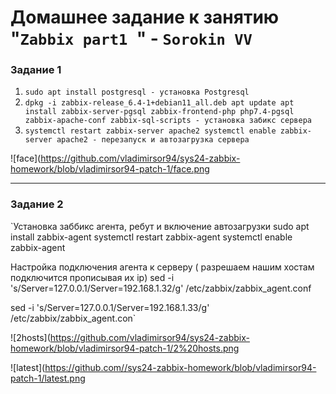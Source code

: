 # Домашнее задание к занятию "`Zabbix part1 `" - `Sorokin VV`


### Задание 1

1. `sudo apt install postgresql - установка Postgresql`
2. `dpkg -i zabbix-release_6.4-1+debian11_all.deb
    apt update
    apt install zabbix-server-pgsql zabbix-frontend-php php7.4-pgsql zabbix-apache-conf zabbix-sql-scripts - установка забикс сервера`
3. `systemctl restart zabbix-server apache2
    systemctl enable zabbix-server apache2 - перезапуск и автозагрузка сервера`

![face](https://github.com/vladimirsor94/sys24-zabbix-homework/blob/vladimirsor94-patch-1/face.png

---

### Задание 2

`Установка заббикс агента, ребут и включение автозагрузки
sudo apt install zabbix-agent
systemctl restart zabbix-agent
systemctl enable zabbix-agent

Настройка подключения агента к серверу ( разрешаем нашим хостам подключится прописывая их ip)
sed -i 's/Server=127.0.0.1/Server=192.168.1.32/g' /etc/zabbix/zabbix_agent.conf

sed -i 's/Server=127.0.0.1/Server=192.168.1.33/g' /etc/zabbix/zabbix_agent.con`

![2hosts](https://github.com/vladimirsor94/sys24-zabbix-homework/blob/vladimirsor94-patch-1/2%20hosts.png


![latest](https://github.com//sys24-zabbix-homework/blob/vladimirsor94-patch-1/latest.png
